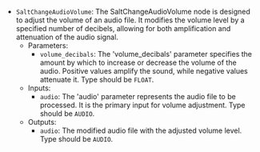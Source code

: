 - `SaltChangeAudioVolume`: The SaltChangeAudioVolume node is designed to adjust the volume of an audio file. It modifies the volume level by a specified number of decibels, allowing for both amplification and attenuation of the audio signal.
    - Parameters:
        - `volume_decibals`: The 'volume_decibals' parameter specifies the amount by which to increase or decrease the volume of the audio. Positive values amplify the sound, while negative values attenuate it. Type should be `FLOAT`.
    - Inputs:
        - `audio`: The 'audio' parameter represents the audio file to be processed. It is the primary input for volume adjustment. Type should be `AUDIO`.
    - Outputs:
        - `audio`: The modified audio file with the adjusted volume level. Type should be `AUDIO`.
